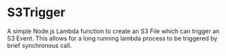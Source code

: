 # S3Trigger
A simple Node.js Lambda function to create an S3 File which can trigger an S3 Event. This allows for a long running lambda process to be triggered by brief synchronous call.
